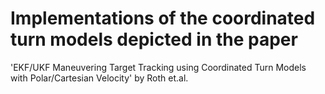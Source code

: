 # Implementations of the coordinated turn models depicted in the paper 
'EKF/UKF Maneuvering Target Tracking using
Coordinated Turn Models with Polar/Cartesian
Velocity' by Roth et.al.